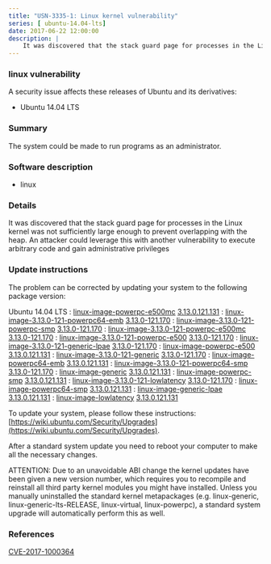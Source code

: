 ```yaml
---
title: "USN-3335-1: Linux kernel vulnerability"
series: [ ubuntu-14.04-lts]
date: 2017-06-22 12:00:00
description: |
    It was discovered that the stack guard page for processes in the Linux kernel was not sufficiently large enough to prevent overlapping with the heap. An attacker could leverage this with another vulnerability to execute arbitrary code and gain administrative privileges 
--- 
```

 
### linux vulnerability

A security issue affects these releases of Ubuntu and its derivatives:

* Ubuntu 14.04 LTS

### Summary

The system could be made to run programs as an administrator. 

### Software description

* linux 

### Details

It was discovered that the stack guard page for processes in the Linux kernel was not sufficiently large enough to prevent overlapping with the heap. An attacker could leverage this with another vulnerability to execute arbitrary code and gain administrative privileges 

### Update instructions

The problem can be corrected by updating your system to the following package version:

Ubuntu 14.04 LTS
 : [linux-image-powerpc-e500mc](https://launchpad.net/ubuntu/+source/linux) <span> [3.13.0.121.131](https://launchpad.net/ubuntu/+source/linux/3.13.0-121.170) </span> 
 : [linux-image-3.13.0-121-powerpc64-emb](https://launchpad.net/ubuntu/+source/linux) <span> [3.13.0-121.170](https://launchpad.net/ubuntu/+source/linux/3.13.0-121.170) </span> 
 : [linux-image-3.13.0-121-powerpc-smp](https://launchpad.net/ubuntu/+source/linux) <span> [3.13.0-121.170](https://launchpad.net/ubuntu/+source/linux/3.13.0-121.170) </span> 
 : [linux-image-3.13.0-121-powerpc-e500mc](https://launchpad.net/ubuntu/+source/linux) <span> [3.13.0-121.170](https://launchpad.net/ubuntu/+source/linux/3.13.0-121.170) </span> 
 : [linux-image-3.13.0-121-powerpc-e500](https://launchpad.net/ubuntu/+source/linux) <span> [3.13.0-121.170](https://launchpad.net/ubuntu/+source/linux/3.13.0-121.170) </span> 
 : [linux-image-3.13.0-121-generic-lpae](https://launchpad.net/ubuntu/+source/linux) <span> [3.13.0-121.170](https://launchpad.net/ubuntu/+source/linux/3.13.0-121.170) </span> 
 : [linux-image-powerpc-e500](https://launchpad.net/ubuntu/+source/linux) <span> [3.13.0.121.131](https://launchpad.net/ubuntu/+source/linux/3.13.0-121.170) </span> 
 : [linux-image-3.13.0-121-generic](https://launchpad.net/ubuntu/+source/linux) <span> [3.13.0-121.170](https://launchpad.net/ubuntu/+source/linux/3.13.0-121.170) </span> 
 : [linux-image-powerpc64-emb](https://launchpad.net/ubuntu/+source/linux) <span> [3.13.0.121.131](https://launchpad.net/ubuntu/+source/linux/3.13.0-121.170) </span> 
 : [linux-image-3.13.0-121-powerpc64-smp](https://launchpad.net/ubuntu/+source/linux) <span> [3.13.0-121.170](https://launchpad.net/ubuntu/+source/linux/3.13.0-121.170) </span> 
 : [linux-image-generic](https://launchpad.net/ubuntu/+source/linux) <span> [3.13.0.121.131](https://launchpad.net/ubuntu/+source/linux/3.13.0-121.170) </span> 
 : [linux-image-powerpc-smp](https://launchpad.net/ubuntu/+source/linux) <span> [3.13.0.121.131](https://launchpad.net/ubuntu/+source/linux/3.13.0-121.170) </span> 
 : [linux-image-3.13.0-121-lowlatency](https://launchpad.net/ubuntu/+source/linux) <span> [3.13.0-121.170](https://launchpad.net/ubuntu/+source/linux/3.13.0-121.170) </span> 
 : [linux-image-powerpc64-smp](https://launchpad.net/ubuntu/+source/linux) <span> [3.13.0.121.131](https://launchpad.net/ubuntu/+source/linux/3.13.0-121.170) </span> 
 : [linux-image-generic-lpae](https://launchpad.net/ubuntu/+source/linux) <span> [3.13.0.121.131](https://launchpad.net/ubuntu/+source/linux/3.13.0-121.170) </span> 
 : [linux-image-lowlatency](https://launchpad.net/ubuntu/+source/linux) <span> [3.13.0.121.131](https://launchpad.net/ubuntu/+source/linux/3.13.0-121.170) </span> 

To update your system, please follow these instructions: [https://wiki.ubuntu.com/Security/Upgrades](https://wiki.ubuntu.com/Security/Upgrades).

After a standard system update you need to reboot your computer to make all the necessary changes.

ATTENTION: Due to an unavoidable ABI change the kernel updates have been given a new version number, which requires you to recompile and reinstall all third party kernel modules you might have installed. Unless you manually uninstalled the standard kernel metapackages (e.g. linux-generic, linux-generic-lts-RELEASE, linux-virtual, linux-powerpc), a standard system upgrade will automatically perform this as well. 

### References

 [CVE-2017-1000364](http://people.ubuntu.com/~ubuntu-security/cve/CVE-2017-1000364)
 
